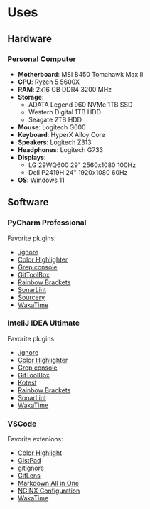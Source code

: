 # Uses
## Hardware

### Personal Computer
- **Motherboard**: MSI B450 Tomahawk Max II
- **CPU**: Ryzen 5 5600X
- **RAM**: 2x16 GB DDR4 3200 MHz
- **Storage**:
    -  ADATA Legend 960 NVMe 1TB SSD
    -  Western Digital 1TB HDD
    -  Seagate 2TB HDD
 - **Mouse**: Logitech G600
 - **Keyboard**: HyperX Alloy Core
 - **Speakers**: Logitech Z313
 - **Headphones**: Logitech G733
 - **Displays**:
    - LG 29WQ600 29" 2560x1080 100Hz
    - Dell P2419H 24" 1920x1080 60Hz
 - **OS**: Windows 11

## Software

### PyCharm Professional

Favorite plugins:

- [.ignore](https://plugins.jetbrains.com/plugin/7495--ignore)
- [Color Highlighter](https://plugins.jetbrains.com/plugin/13309-color-highlighter)
- [Grep console](https://plugins.jetbrains.com/plugin/7125-grep-console)
- [GitToolBox](https://plugins.jetbrains.com/plugin/7499-gittoolbox)
- [Rainbow Brackets](https://plugins.jetbrains.com/plugin/10080-rainbow-brackets)
- [SonarLint](https://plugins.jetbrains.com/plugin/7973-sonarlint)
- [Sourcery](https://plugins.jetbrains.com/plugin/12631-sourcery)
- [WakaTime](https://plugins.jetbrains.com/plugin/7425-wakatime)

### InteliJ IDEA Ultimate

Favorite plugins:

- [.ignore](https://plugins.jetbrains.com/plugin/7495--ignore)
- [Color Highlighter](https://plugins.jetbrains.com/plugin/13309-color-highlighter)
- [Grep console](https://plugins.jetbrains.com/plugin/7125-grep-console)
- [GitToolBox](https://plugins.jetbrains.com/plugin/7499-gittoolbox)
- [Kotest](https://plugins.jetbrains.com/plugin/14080-kotest)
- [Rainbow Brackets](https://plugins.jetbrains.com/plugin/10080-rainbow-brackets)
- [SonarLint](https://plugins.jetbrains.com/plugin/7973-sonarlint)
- [WakaTime](https://plugins.jetbrains.com/plugin/7425-wakatime)

### VSCode

Favorite extenions:

- [Color Highlight](https://marketplace.visualstudio.com/items?itemName=naumovs.color-highlight)
- [GistPad](https://marketplace.visualstudio.com/items?itemName=vsls-contrib.gistfs)
- [gitignore](https://marketplace.visualstudio.com/items?itemName=codezombiech.gitignore)
- [GitLens](https://marketplace.visualstudio.com/items?itemName=eamodio.gitlens)
- [Markdown All in One](https://marketplace.visualstudio.com/items?itemName=yzhang.markdown-all-in-one)
- [NGINX Configuration](https://marketplace.visualstudio.com/items?itemName=william-voyek.vscode-nginx)
- [WakaTime](https://marketplace.visualstudio.com/items?itemName=WakaTime.vscode-wakatime)